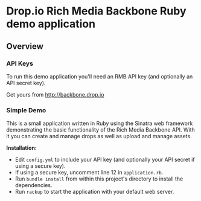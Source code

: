 # Drop.io Rich Media Backbone Ruby demo application

## Overview

### API Keys

To run this demo application you'll need an RMB API key (and optionally an API secret key). 

Get yours from <http://backbone.drop.io>

### Simple Demo

This is a small application written in Ruby using the Sinatra web framework demonstrating the basic functionality of the Rich Media Backbone API. With it you can create and manage drops as well as upload and manage assets.

**Installation:**

* Edit `config.yml` to include your API key (and optionally your API secret if using a secure key).
* If using a secure key, uncomment line 12 in `application.rb`.
* Run `bundle install` from within this project's directory to install the dependencies.
* Run `rackup` to start the application with your default web server.

